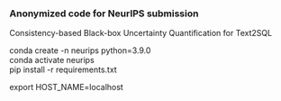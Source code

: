 ### Anonymized code for NeurIPS submission  

Consistency-based Black-box Uncertainty Quantification for Text2SQL  
  
conda create -n neurips python=3.9.0  
conda activate neurips  
pip install -r requirements.txt   
  
export HOST\_NAME=localhost  
